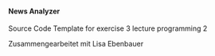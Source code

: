 
#### News Analyzer

Source Code Template for exercise 3 lecture programming 2

Zusammengearbeitet mit Lisa Ebenbauer